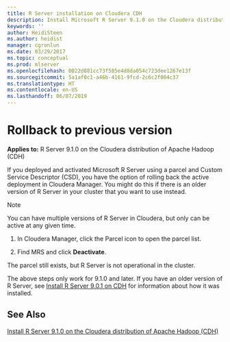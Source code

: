 ```yaml
---
title: R Server installation on Cloudera CDH
description: Install Microsoft R Server 9.1.0 on the Cloudera distribution of Apache Hadoop (CDH).
keywords: ''
author: HeidiSteen
ms.author: heidist
manager: cgronlun
ms.date: 03/29/2017
ms.topic: conceptual
ms.prod: mlserver
ms.openlocfilehash: 0022d881cc73f585e4d8da054c723dee1267e13f
ms.sourcegitcommit: 5a1af0c1-a46b-4161-9fcd-2c6c2f004c37
ms.translationtype: HT
ms.contentlocale: en-US
ms.lasthandoff: 06/07/2019
---
```

# <a name="rollback-to-previous-version"></a>Rollback to previous version

**Applies to:** R Server 9.1.0 on the Cloudera distribution of Apache Hadoop (CDH)

If you deployed and activated Microsoft R Server using a parcel and Custom Service Descriptor (CSD), you have the option of rolling back the active deployment in Cloudera Manager. You might do this if there is an older version of R Server in your cluster that you want to use instead.

> [!Note]
> You can have multiple versions of R Server in Cloudera, but only can be active at any given time.

1. In Cloudera Manager, click the Parcel icon to open the parcel list.

2. Find MRS and click **Deactivate**.

The parcel still exists, but R Server is not operational in the cluster.

The above steps only work for 9.1.0 and later. If you have an older version of R Server, see [Install R Server 9.0.1 on CDH](r-server-install-cloudera-901.md) for information about how it was installed.

## <a name="see-also"></a>See Also

[Install R Server 9.1.0 on the Cloudera distribution of Apache Hadoop (CDH)](r-server-install-cloudera.md)
